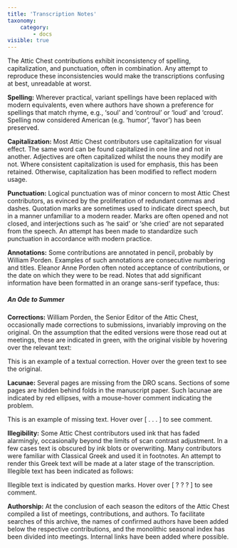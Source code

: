 ```yaml
---
title: 'Transcription Notes'
taxonomy:
    category:
        - docs
visible: true
---
```


The Attic Chest contributions exhibit inconsistency of spelling, capitalization, and punctuation, often in combination. Any attempt to reproduce these inconsistencies would make the transcriptions confusing at best, unreadable at worst. 


**Spelling:** Wherever practical, variant spellings have been replaced with modern equivalents, even where authors have shown a preference for spellings that match rhyme, e.g., ‘soul’ and ‘controul’ or ‘loud’ and ‘croud’. Spelling now considered American (e.g. ‘humor’, ‘favor’) has been preserved. 


**Capitalization:** Most Attic Chest contributors use capitalization for visual effect. The same word can be found capitalized in one line and not in another. Adjectives are often capitalized whilst the nouns they modify are not. Where consistent capitalization is used for emphasis, this has been retained. Otherwise, capitalization has been modified to reflect modern usage. 


**Punctuation:** Logical punctuation was of minor concern to most Attic Chest contributors, as evinced by the proliferation of redundant commas and dashes. Quotation marks are sometimes used to indicate direct speech, but in a manner unfamiliar to a modern reader. Marks are often opened and not closed, and interjections such as ‘he said’ or ‘she cried’ are not separated from the speech. An attempt has been made to standardize such punctuation in accordance with modern practice. 


**Annotations:** Some contributions are annotated in pencil, probably by William Porden. Examples of such annotations are consecutive numbering and titles. Eleanor Anne Porden often noted acceptance of contributions, or the date on which they were to be read. Notes that add significant information have been formatted in an orange sans-serif typeface, thus: 

##### <span class="pencil">An Ode to Summer</span> 

**Corrections:** William Porden, the Senior Editor of the Attic Chest, occasionally made corrections to submissions, invariably improving on the original. On the assumption that the edited versions were those read out at meetings, these are indicated in green, with the original visible by hovering over the relevant text: 

This is an example of a textual correction. Hover over <span data-tippy="original version here" class="green">the green text</span> to see the original. 

**Lacunae:** Several pages are missing from the DRO scans. Sections of some pages are hidden behind folds in the manuscript paper. Such lacunae are indicated by red ellipses, with a mouse-hover comment indicating the problem. 

This is an example of missing text. Hover over <span data-tippy="Text missing" class="red">[ . . . ]</span> to see comment. 

**Illegibility:** Some Attic Chest contributors used ink that has faded alarmingly, occasionally beyond the limits of scan contrast adjustment. In a few cases text is obscured by ink blots or overwriting. Many contributors were familiar with Classical Greek and used it in footnotes. An attempt to render this Greek text will be made at a later stage of the transcription. Illegible text has been indicated as follows:

Illegible text is indicated by question marks. Hover over <span data-tippy="Illegible Greek text" class="red">[ ? ? ? ]</span> to see comment. 

**Authorship:** At the conclusion of each season the editors of the Attic Chest compiled a list of meetings, contributions, and authors. To facilitate searches of this archive, the names of confirmed authors have been added below the respective contributions, and the monolithic seasonal index has been divided into meetings. Internal links have been added where possible.
